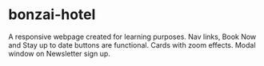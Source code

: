 # bonzai-hotel

A responsive webpage created for learning purposes.
Nav links, Book Now and Stay up to date buttons are functional.
Cards with zoom effects.
Modal window on Newsletter sign up.
